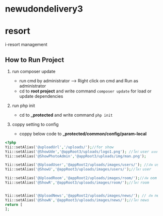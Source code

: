 # newudondelivery3

# resort
i-resort management

## How to Run Project
 1. run composer update 
    - run cmd by administrator --> Right click on cmd and Run as administrator
    - cd to **root project** and write command ``` composer update ``` for load or update dependencies
 2. run php init
    - cd to **_protected** and write command ``` php init ```

 3. coppy setting to config
    - coppy below code to **_protected/common/config/param-local**
 ``` php 
 <?php
Yii::setAlias('@uploadUrl','/uploads/');//for show
Yii::setAlias('@ShowUde','@appRoot3/uploads/logo1.png'); //โชว์ user แบบ pยังไม่ได้login
Yii::setAlias('@ShowPhotoAdmin','@appRoot3/uploads/img/man.png');

Yii::setAlias('@UploadUser','@appRoot2/uploads/images/users/'); //อัพ user
Yii::setAlias('@ShowU','@appRoot3/uploads/images/users/');//โชว์ user

Yii::setAlias('@UploadRoom','@appRoot2/uploads/images/room/');//อัพ oom
Yii::setAlias('@ShowR','@appRoot3/uploads/images/room/');//โชว์ room


Yii::setAlias('@UploadNews','@appRoot2/uploads/images/news/'); // อัพ news
Yii::setAlias('@ShowN','@appRoot3/uploads/images/news/');//โชว์ news
return [
]; 
``` 


